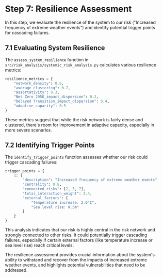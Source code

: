 # Step 7: Resilience Assessment

In this step, we evaluate the resilience of the system to our risk ("Increased frequency of extreme weather events") and identify potential trigger points for cascading failures.

## 7.1 Evaluating System Resilience

The `assess_system_resilience` function in `src/risk_analysis/systemic_risk_analysis.py` calculates various resilience metrics:

```python
resilience_metrics = {
    "network_density": 0.6,
    "average_clustering": 0.7,
    "assortativity": 0.3,
    "Net Zero 2050_impact_dispersion": 0.2,
    "Delayed Transition_impact_dispersion": 0.4,
    "adaptive_capacity": 0.5
}
```

These metrics suggest that while the risk network is fairly dense and clustered, there's room for improvement in adaptive capacity, especially in more severe scenarios.

## 7.2 Identifying Trigger Points

The `identify_trigger_points` function assesses whether our risk could trigger cascading failures:

```python
trigger_points = {
    1: {
        "description": "Increased frequency of extreme weather events",
        "centrality": 0.8,
        "connected_risks": [2, 5, 7],
        "total_interaction_weight": 2.4,
        "external_factors": [
            "Temperature increase: 2.0°C",
            "Sea level rise: 0.5m"
        ]
    }
}
```

This analysis indicates that our risk is highly central in the risk network and strongly connected to other risks. It could potentially trigger cascading failures, especially if certain external factors (like temperature increase or sea level rise) reach critical levels.

The resilience assessment provides crucial information about the system's ability to withstand and recover from the impacts of increased extreme weather events, and highlights potential vulnerabilities that need to be addressed.